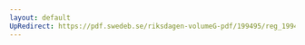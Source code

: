 ```yaml
---
layout: default
UpRedirect: https://pdf.swedeb.se/riksdagen-volumeG-pdf/199495/reg_199495/reg_199495_0100.pdf
---
```

